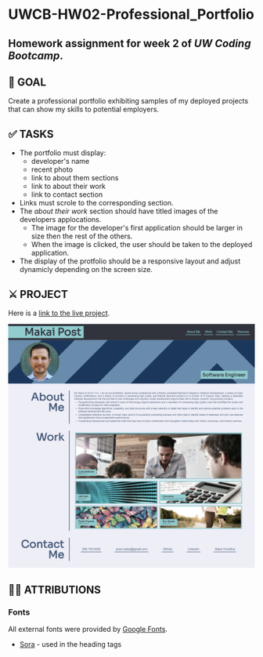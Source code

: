 # UWCB-HW02-Professional_Portfolio
Homework assignment for **week 2** of _UW Coding Bootcamp_.
---
## 	🎯 GOAL
Create a professional portfolio exhibiting samples of my deployed projects that can show my skills to potential employers.

## ✅ TASKS
- The portfolio must display:
    - developer's name
    - recent photo
    - link to about them sections
    - link to about their work
    - link to contact section
- Links must scrole to the corresponding section.
- The _about their work_ section should have titled images of the developers applocations.
    - The image for the developer's first application should be larger in size then the rest of the others.
    - When the image is clicked, the user should be taken to the deployed application.
- The display of the protfolio should be a responsive layout and adjust dynamicly depending on the screen size. 

## ⚔️ PROJECT
Here is a [link to the live project](https://tomakpo.github.io/UWCB-02-Responsive_Portfolio/).

![Screen shot of website](./assets/images/screen_shot.png)

## 🤟🏻 ATTRIBUTIONS
### Fonts
All external fonts were provided by [Google Fonts](https://fonts.google.com/).
- [Sora](https://fonts.google.com/specimen/Sora) - used in the heading tags

<!-- ### Icons -->
